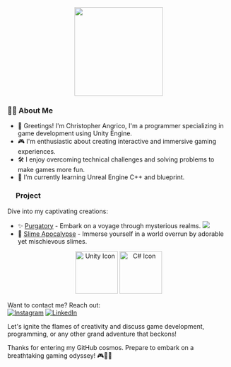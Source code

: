 <div align="center">
  <img height="200" src="https://ksr-ugc.imgix.net/assets/011/160/984/4dbf0a3778972aacfda82bbd3c7f0023_original.gif?ixlib=rb-4.1.0&w=680&fit=max&v=1462939540&gif-q=50&q=92&s=ce408b76d967ea65408f3b9ffb584278"  />
</div>

<h3 align="left">👨‍💻  About Me</h3>

- 🌟 Greetings! I'm Christopher Angrico, I'm a programmer specializing in game development using Unity Engine.
- 🎮  I'm enthusiastic about creating interactive and immersive gaming experiences.
- 🛠️ I enjoy overcoming technical challenges and solving problems to make games more fun.
- 🌱 I’m currently learning Unreal Engine C++ and blueprint.

<h3 align="left"><img height="15" src="https://cdn-icons-png.flaticon.com/512/1087/1087815.png" /> Project</h3>

<p align="left">
 
</p>

Dive into my captivating creations:

- ✨ [Purgatory]() - Embark on a voyage through mysterious realms.
      <img heigh="80" src="https://user-images.githubusercontent.com/87889745/270718261-bd150fb6-9bb0-4bcf-bc7c-26eafd74f49e.GIF" />
- 🌟 [Slime Apocalypse](https://bbbiji.itch.io/slime-apocalypse) - Immerse yourself in a world overrun by adorable yet mischievous slimes.

<div align="center">
  <img src="https://img.icons8.com/color/96/000000/unity.png" alt="Unity Icon" width="96" height="96" />
  <img src="https://img.icons8.com/color/96/000000/c-sharp-logo.png" alt="C# Icon" width="96" height="96" />
</div>

Want to contact me? Reach out: <br/>
[![Instagram](https://img.shields.io/badge/Instagram-%23E4405F.svg?logo=Instagram&logoColor=white)](https://www.instagram.com/christopher_angrico/) 
[![LinkedIn](https://img.shields.io/badge/LinkedIn-%230077B5.svg?logo=linkedin&logoColor=white)](https://linkedin.com/in/christopher-angrico-47869523a/)
  
Let's ignite the flames of creativity and discuss game development, programming, or any other grand adventure that beckons!

Thanks for entering my GitHub cosmos. Prepare to embark on a breathtaking gaming odyssey! 🎮🌟✨
